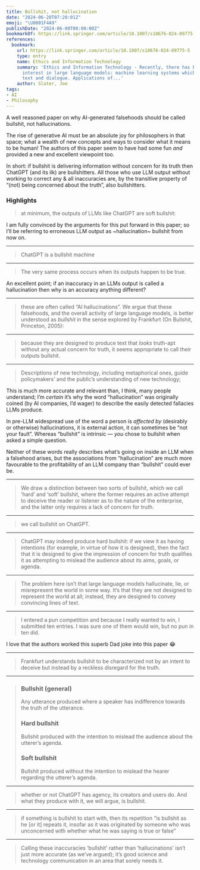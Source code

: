 ```yaml
---
title: Bullshit, not hallucination
date: "2024-06-20T07:20:01Z"
emoji: "\U0001F4A9"
publishDate: "2024-06-08T00:00:00Z"
bookmarkOf: https://link.springer.com/article/10.1007/s10676-024-09775-5
references:
  bookmark:
    url: https://link.springer.com/article/10.1007/s10676-024-09775-5
    type: entry
    name: Ethics and Information Technology
    summary: 'Ethics and Information Technology - Recently, there has been considerable
      interest in large language models: machine learning systems which produce human-like
      text and dialogue. Applications of...'
    author: Slater, Joe
tags:
- AI
- Philosophy
---
```

A well reasoned paper on why AI-generated falsehoods should be called bullshit, not hallucinations.

The rise of generative AI must be an absolute joy for philosophers in that space; what a wealth of new concepts and ways to consider what it means to be human! The authors of this paper seem to have had some fun _and_ provided a new and excellent viewpoint too.

In short: if bullshit is delivering information without concern for its truth then ChatGPT (and its ilk) are bullshitters. All those who use LLM output without working to correct any & all inaccuracies are, by the transitive property of “(not) being concerned about the truth”, also bullshitters.

### Highlights

> at minimum, the outputs of LLMs like ChatGPT are soft bullshit:

I am fully convinced by the arguments for this put forward in this paper; so I’ll be referring to erroneous LLM output as ~hallucination~ bullshit from now on.

---

> ChatGPT is a bullshit machine

---

> The very same process occurs when its outputs happen to be true.

An excellent point; if an inaccuracy in an LLMs output is called a hallucination then why is an accuracy anything different?

---

> these are often called “AI hallucinations”. We argue that these falsehoods, and the overall activity of large language models, is better understood as _bullshit_ in the sense explored by Frankfurt (On Bullshit, Princeton, 2005):

---

> because they are designed to produce text that _looks_ truth-apt without any actual concern for truth, it seems appropriate to call their outputs bullshit.

---

> Descriptions of new technology, including metaphorical ones, guide policymakers’ and the public’s understanding of new technology;

This is much more accurate and relevant than, I think, many people understand; I’m _certain_ it’s why the word “hallucination” was originally coined (by AI companies, I’d wager) to describe the easily detected fallacies LLMs produce.

In pre-LLM widespread use of the word a person is _affected by_ (desirably or otherwise) hallucinations, it is external action, it can sometimes be “not your fault”. Whereas “bullshit” is intrinsic — _you_ chose to bullshit when asked a simple question.

Neither of these words really describes what’s going on inside an LLM when a falsehood arises, but the associations from “hallucination” are much more favourable to the profitability of an LLM company than “bullshit” could ever be.

---

> We draw a distinction between two sorts of bullshit, which we call ‘hard’ and ‘soft’ bullshit, where the former requires an active attempt to deceive the reader or listener as to the nature of the enterprise, and the latter only requires a lack of concern for truth.

---

> we call bullshit on ChatGPT.

---

> ChatGPT may indeed produce hard bullshit: if we view it as having intentions (for example, in virtue of how it is designed), then the fact that it is designed to give the impression of concern for truth qualifies it as attempting to mislead the audience about its aims, goals, or agenda.

---

> The problem here isn’t that large language models hallucinate, lie, or misrepresent the world in some way. It’s that they are not designed to represent the world at all; instead, they are designed to convey convincing lines of text.

---

> I entered a pun competition and because I really wanted to win, I submitted ten entries. I was sure one of them would win, but no pun in ten did.

I love that the authors worked this superb Dad joke into this paper 😂

---

> Frankfurt understands bullshit to be characterized not by an intent to deceive but instead by a reckless disregard for the truth.

---

> ### Bullshit (general)
> 
> Any utterance produced where a speaker has indifference towards the truth of the utterance.
> 
> ### Hard bullshit
> 
> Bullshit produced with the intention to mislead the audience about the utterer’s agenda.
> 
> ### Soft bullshit
> 
> Bullshit produced without the intention to mislead the hearer regarding the utterer’s agenda.

---

> whether or not ChatGPT has agency, its creators and users do. And what they produce with it, we will argue, is bullshit.

---

> if something is bullshit to start with, then its repetition “is bullshit as he \[or it\] repeats it, insofar as it was originated by someone who was unconcerned with whether what he was saying is true or false”

---

> Calling these inaccuracies ‘bullshit’ rather than ‘hallucinations’ isn’t just more accurate (as we’ve argued); it’s good science and technology communication in an area that sorely needs it.
